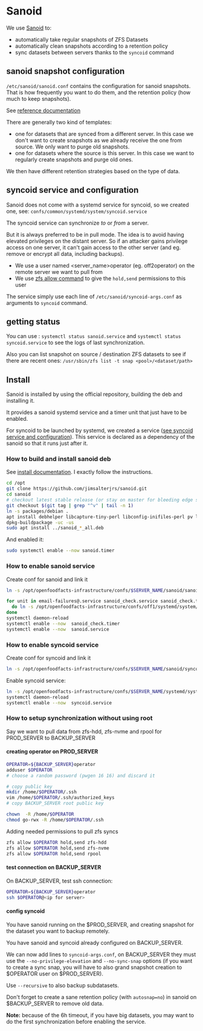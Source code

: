 # Sanoid

We use [Sanoid](https://github.com/jimsalterjrs/sanoid/) to:
- automatically take regular snapshots of ZFS Datasets
- automatically clean snapshots according to a retention policy
- sync datasets between servers thanks to the `syncoid` command

## sanoid snapshot configuration

`/etc/sanoid/sanoid.conf` contains the configuration for sanoid snapshots.
That is how frequently you want to do them, and the retention policy (how much to keep snapshots).

See [reference documentation](https://github.com/jimsalterjrs/sanoid/wiki/Sanoid)

There are generally two kind of templates:
- one for datasets that are synced from a different server.
  In this case we don't want to create snapshots as we already receive the one from source.
  We only want to purge old snapshots.
- one for datasets where the source is this server.
  In this case we want to regularly create snapshots and purge old ones.

We then have different retention strategies based on the type of data.


## syncoid service and configuration

Sanoid does not come with a systemd service for syncoid, 
so we created one, see: `confs/common/systemd/system/syncoid.service`

The syncoid service can synchronize *to* or *from* a server.

But it is always preferred to be in pull mode.
The idea is to avoid having elevated privileges on the distant server. So if an attacker gains privilege access on one server, it can't gain access to the other server (and eg. remove or encrypt all data, including backups).
* We use a user named <server_name>operator (eg. off2operator) on the remote server we want to pull from
* We use [zfs allow command](https://openzfs.github.io/openzfs-docs/man/8/zfs-allow.8.html) to give the `hold,send` permissions to this user

The service simply use each line of `/etc/sanoid/syncoid-args.conf` as arguments to `syncoid` command.


## getting status

You can use :
`systemctl status sanoid.service` and `systemctl status syncoid.service` to see the logs of last synchronization.

Also you can list snapshot on source / destination ZFS datasets to see if there are recent ones:
`/usr/sbin/zfs list -t snap <pool>/<dataset/path>`

## Install

Sanoid is installed by using the official repository, building the deb and installing it.

It provides a sanoid systemd service and a timer unit that just have to be enabled.

For syncoid to be launched by systemd, we created a service ([see syncoid service and configuration](#syncoid-service-and-configuration)).
This service is declared as a dependency of the sanoid so that it runs just after it.

### How to build and install sanoid deb

See [install documentation](https://github.com/jimsalterjrs/sanoid/blob/master/INSTALL.md#debianubuntu).
I exactly follow the instructions.

```bash
cd /opt
git clone https://github.com/jimsalterjrs/sanoid.git
cd sanoid
# checkout latest stable release (or stay on master for bleeding edge stuff, but expect bugs!)
git checkout $(git tag | grep "^v" | tail -n 1)
ln -s packages/debian .
apt install debhelper libcapture-tiny-perl libconfig-inifiles-perl pv lzop mbuffer build-essential git
dpkg-buildpackage -uc -us
sudo apt install ../sanoid_*_all.deb
```

And enabled it:
```bash
sudo systemctl enable --now sanoid.timer
```

### How to enable sanoid service

Create conf for sanoid and link it

```bash
ln -s /opt/openfoodfacts-infrastructure/confs/$SERVER_NAME/sanoid/sanoid.conf /etc/sanoid/
```


```bash
for unit in email-failures@.service sanoid_check.service sanoid_check.timer sanoid.service.d; \
  do ln -s /opt/openfoodfacts-infrastructure/confs/off1/systemd/system/$unit /etc/systemd/system ; \
done
systemctl daemon-reload
systemctl enable --now  sanoid_check.timer
systemctl enable --now  sanoid.service
```


### How to enable syncoid service

Create conf for syncoid and link it

```bash
ln -s /opt/openfoodfacts-infrastructure/confs/$SERVER_NAME/sanoid/syncoid-args.conf /etc/sanoid/
```

Enable syncoid service:
```bash
ln -s /opt/openfoodfacts-infrastructure/confs/$SERVER_NAME/systemd/system/syncoid.service /etc/systemd/system
systemctl daemon-reload
systemctl enable --now  syncoid.service
```

### How to setup synchronization without using root

Say we want to pull data from zfs-hdd, zfs-nvme and rpool for PROD_SERVER to BACKUP_SERVER

#### creating operator on PROD_SERVER

```bash
OPERATOR=${BACKUP_SERVER}operator
adduser $OPERATOR
# choose a random password (pwgen 16 16) and discard it

# copy public key
mkdir /home/$OPERATOR/.ssh
vim /home/$OPERATOR/.ssh/authorized_keys
# copy BACKUP_SERVER root public key

chown  -R /home/$OPERATOR
chmod go-rwx -R /home/$OPERATOR/.ssh
```

Adding needed permissions to pull zfs syncs
```bash
zfs allow $OPERATOR hold,send zfs-hdd
zfs allow $OPERATOR hold,send zfs-nvme
zfs allow $OPERATOR hold,send rpool

```
#### test connection on BACKUP_SERVER

On BACKUP_SERVER, test ssh connection:

```bash
OPERATOR=${BACKUP_SERVER}operator
ssh $OPERATOR@<ip for server>
```

#### config syncoid

You have sanoid running on the $PROD_SERVER, and creating snapshot for the dataset you want to backup remotely.

You have sanoid and syncoid already configured on BACKUP_SERVER.

We can now add lines to `syncoid-args.conf`, on BACKUP_SERVER
they must use the `--no-privilege-elevation` and `--no-sync-snap` options
(if you want to create a sync snap,
you will have to also grand snapshot creation to $OPERATOR user on $PROD_SERVER).

Use `--recursive` to also backup subdatasets.

Don't forget to create a sane retention policy (with `autosnap=no`) in sanoid on $BACKUP_SERVER to remove old data.

**Note:** because of the 6h timeout, if you have big datasets, you may want to do the first synchronization before enabling the service.